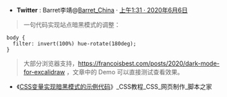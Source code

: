 - **Twitter** : Barret李靖@[Barret_China](https://twitter.com/Barret_China/) · [上午1:31 · 2020年6月6日](https://twitter.com/Barret_China/status/1269079416778321920)
> 一句代码实现站点暗黑模式的调整：
```
body {
  filter: invert(100%) hue-rotate(180deg);
}
```
>大部分浏览器支持，https://francoisbest.com/posts/2020/dark-mode-for-excalidraw ，文章中的 Demo 可以直接测试查看效果。

- 《[CSS变量实现暗黑模式的示例代码](https://www.jb51.net/css/716457.html)》_CSS教程_CSS_网页制作_脚本之家 
